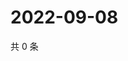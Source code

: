 # 2022-09-08

共 0 条

<!-- BEGIN WEIBO -->
<!-- 最后更新时间 Thu Sep 08 2022 05:15:36 GMT+0800 (China Standard Time) -->

<!-- END WEIBO -->
